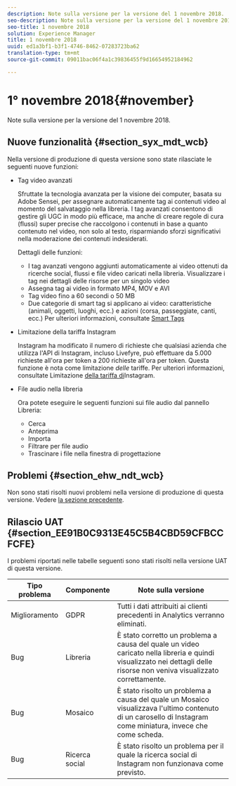 ```yaml
---
description: Note sulla versione per la versione del 1 novembre 2018.
seo-description: Note sulla versione per la versione del 1 novembre 2018.
seo-title: 1 novembre 2018
solution: Experience Manager
title: 1 novembre 2018
uuid: ed1a3bf1-b3f1-4746-8462-07283723ba62
translation-type: tm+mt
source-git-commit: 09011bac06f4a1c39836455f9d16654952184962

---
```



# 1° novembre 2018{#november}

Note sulla versione per la versione del 1 novembre 2018.

## Nuove funzionalità {#section_syx_mdt_wcb}

Nella versione di produzione di questa versione sono state rilasciate le seguenti nuove funzioni:

* Tag video avanzati

   Sfruttate la tecnologia avanzata per la visione dei computer, basata su Adobe Sensei, per assegnare automaticamente tag ai contenuti video al momento del salvataggio nella libreria. I tag avanzati consentono di gestire gli UGC in modo più efficace, ma anche di creare regole di cura (flussi) super precise che raccolgono i contenuti in base a quanto contenuto nel video, non solo al testo, risparmiando sforzi significativi nella moderazione dei contenuti indesiderati.

   Dettagli delle funzioni:

   * I tag avanzati vengono aggiunti automaticamente ai video ottenuti da ricerche social, flussi e file video caricati nella libreria. Visualizzare i tag nei dettagli delle risorse per un singolo video
   * Assegna tag ai video in formato MP4, MOV e AVI
   * Tag video fino a 60 secondi o 50 MB
   * Due categorie di smart tag si applicano ai video: caratteristiche (animali, oggetti, luoghi, ecc.) e azioni (corsa, passeggiate, canti, ecc.)
   Per ulteriori informazioni, consultate [Smart Tags](/help/using/c-features-livefyre/c-smart-tags/c-smart-tags.md#c_smart_tags)

* Limitazione della tariffa Instagram

   Instagram ha modificato il numero di richieste che qualsiasi azienda che utilizza l'API di Instagram, incluso Livefyre, può effettuare da 5.000 richieste all'ora per token a 200 richieste all'ora per token. Questa funzione è nota come limitazione *delle* tariffe. Per ulteriori informazioni, consultate Limitazione [della tariffa di](/help/using/c-streams/c-instagram-rate-limiting.md)Instagram.

* File audio nella libreria

   Ora potete eseguire le seguenti funzioni sui file audio dal pannello Libreria:

   * Cerca
   * Anteprima
   * Importa
   * Filtrare per file audio
   * Trascinare i file nella finestra di progettazione

## Problemi {#section_ehw_ndt_wcb}

Non sono stati risolti nuovi problemi nella versione di produzione di questa versione. Vedere [la sezione precedente](#c_rn/section_syx_mdt_wcb).

## Rilascio UAT {#section_EE91B0C9313E45C5B4CBD59CFBCCFCFE}

I problemi riportati nelle tabelle seguenti sono stati risolti nella versione UAT di questa versione.

| **Tipo problema** | **Componente** | **Note sulla versione** |
|---|---|---|
| Miglioramento | GDPR | Tutti i dati attribuiti ai clienti precedenti in Analytics verranno eliminati. |
| Bug | Libreria | È stato corretto un problema a causa del quale un video caricato nella libreria e quindi visualizzato nei dettagli delle risorse non veniva visualizzato correttamente. |
| Bug | Mosaico | È stato risolto un problema a causa del quale un Mosaico visualizzava l'ultimo contenuto di un carosello di Instagram come miniatura, invece che come scheda. |
| Bug | Ricerca social | È stato risolto un problema per il quale la ricerca social di Instagram non funzionava come previsto. |

